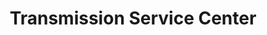 ---
title: "Transmission Service Center"
url: /lauderhill/transmission-service-center/
shop: car repair
---